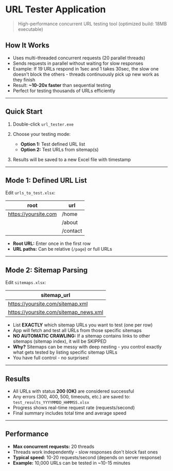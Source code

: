 # URL Tester Application

> High-performance concurrent URL testing tool (optimized build: 18MB executable)

##  How It Works

- Uses multi-threaded concurrent requests (20 parallel threads)
- Sends requests in parallel without waiting for slow responses
- Example: If 19 URLs respond in 1sec and 1 takes 30sec, the slow one doesn't block the others - threads continuously pick up new work as they finish
- Result: **~10-20x faster** than sequential testing
- Perfect for testing thousands of URLs efficiently

---

##  Quick Start

1. Double-click `url_tester.exe`

2. Choose your testing mode:
   - **Option 1:** Test defined URL list
   - **Option 2:** Test URLs from sitemap(s)


3. Results will be saved to a new Excel file with timestamp

---

##  Mode 1: Defined URL List

Edit `urls_to_test.xlsx`:

| root                    | url        |
|-------------------------|------------|
| https://yoursite.com    | /home      |
|                         | /about     |
|                         | /contact   |

- **Root URL:** Enter once in the first row
- **URL paths:** Can be relative (`/page`) or full URLs

---

##  Mode 2: Sitemap Parsing

Edit `sitemaps.xlsx`:

| sitemap_url                           |
|---------------------------------------|
| https://yoursite.com/sitemap.xml      |
| https://yoursite.com/sitemap_news.xml |

- List **EXACTLY** which sitemap URLs you want to test (one per row)
- App will fetch and test all URLs from those specific sitemaps
- **NO AUTOMATIC CRAWLING:** If a sitemap contains links to other sitemaps (sitemap index), it will be SKIPPED
- **Why?** Sitemaps can be messy with deep nesting - you control exactly what gets tested by listing specific sitemap URLs
- You have full control - no surprises!

---

##  Results

- All URLs with status **200 (OK)** are considered successful
- Any errors (300, 400, 500, timeouts, etc.) are saved to: `test_results_YYYYMMDD_HHMMSS.xlsx`
- Progress shows real-time request rate (requests/second)
- Final summary includes total time and average speed

---

##  Performance

- **Max concurrent requests:** 20 threads
- Threads work independently - slow responses don't block fast ones
- **Typical speed:** 10-20 requests/second (depends on server response)
- **Example:** 10,000 URLs can be tested in ~10-15 minutes